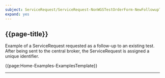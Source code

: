 ```yaml
---
subject: ServiceRequest/ServiceRequest-NonWGSTestOrderForm-NewFollowupTest-Example
expand: yes
---
```



## {{page-title}}

Example of a ServiceRequest requested as a follow-up to an existing test. After being sent to the central broker, the ServiceRequest is assigned a unique identifier.


{{page:Home-Examples-ExamplesTemplate}}


---